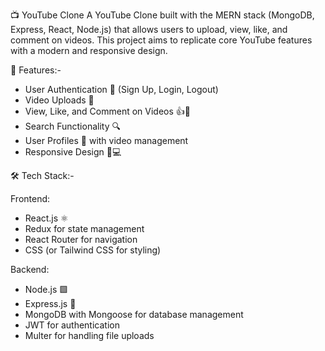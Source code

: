 📺 YouTube Clone
A YouTube Clone built with the MERN stack (MongoDB, Express, React, Node.js) that allows users to upload, view, like, and comment on videos. This project aims to replicate core YouTube features with a modern and responsive design.

🚀 Features:-

- User Authentication 🔑 (Sign Up, Login, Logout)
- Video Uploads 🎥
- View, Like, and Comment on Videos 👍💬
- Search Functionality 🔍
- User Profiles 👤 with video management
- Responsive Design 📱💻

🛠️ Tech Stack:-

Frontend:
- React.js ⚛️
- Redux for state management
- React Router for navigation
- CSS (or Tailwind CSS for styling)

Backend:
- Node.js 🟩
- Express.js 🚀
- MongoDB with Mongoose for database management
- JWT for authentication
- Multer for handling file uploads

